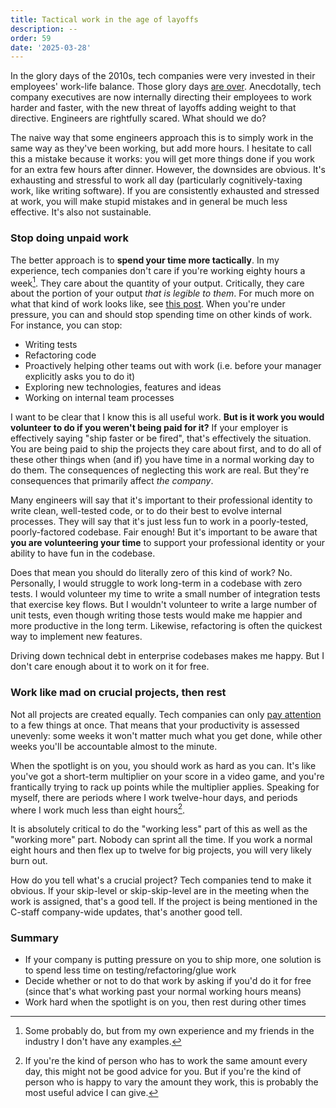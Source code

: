 ```yaml
---
title: Tactical work in the age of layoffs
description: --
order: 59
date: '2025-03-28'
---
```


In the glory days of the 2010s, tech companies were very invested in their employees' work-life balance. Those glory days [are over](/good-times-are-over). Anecdotally, tech company executives are now internally directing their employees to work harder and faster, with the new threat of layoffs adding weight to that directive. Engineers are rightfully scared. What should we do?

The naive way that some engineers approach this is to simply work in the same way as they've been working, but add more hours. I hesitate to call this a mistake because it works: you will get more things done if you work for an extra few hours after dinner. However, the downsides are obvious. It's exhausting and stressful to work all day (particularly cognitively-taxing work, like writing software). If you are consistently exhausted and stressed at work, you will make stupid mistakes and in general be much less effective. It's also not sustainable.

### Stop doing unpaid work

The better approach is to **spend your time more tactically**. In my experience, tech companies don't care if you're working eighty hours a week[^1]. They care about the quantity of your output. Critically, they care about the portion of your output _that is legible to them_. For much more on what that kind of work looks like, see [this post](/what-is-important). When you're under pressure, you can and should stop spending time on other kinds of work. For instance, you can stop:

- Writing tests
- Refactoring code
- Proactively helping other teams out with work (i.e. before your manager explicitly asks you to do it)
- Exploring new technologies, features and ideas
- Working on internal team processes

I want to be clear that I know this is all useful work. **But is it work you would volunteer to do if you weren't being paid for it?** If your employer is effectively saying "ship faster or be fired", that's effectively the situation. You are being paid to ship the projects they care about first, and to do all of these other things when (and if) you have time in a normal working day to do them. The consequences of neglecting this work are real. But they're consequences that primarily affect _the company_.

Many engineers will say that it's important to their professional identity to write clean, well-tested code, or to do their best to evolve internal processes. They will say that it's just less fun to work in a poorly-tested, poorly-factored codebase. Fair enough! But it's important to be aware that **you are volunteering your time** to support your professional identity or your ability to have fun in the codebase.

Does that mean you should do literally zero of this kind of work? No. Personally, I would struggle to work long-term in a codebase with zero tests. I would volunteer my time to write a small number of integration tests that exercise key flows. But I wouldn't volunteer to write a large number of unit tests, even though writing those tests would make me happier and more productive in the long term. Likewise, refactoring is often the quickest way to implement new features.

Driving down technical debt in enterprise codebases makes me happy. But I don't care enough about it to work on it for free.

### Work like mad on crucial projects, then rest

Not all projects are created equally. Tech companies can only [pay attention](/what-is-important) to a few things at once. That means that your productivity is assessed unevenly: some weeks it won't matter much what you get done, while other weeks you'll be accountable almost to the minute.

When the spotlight is on you, you should work as hard as you can. It's like you've got a short-term multiplier on your score in a video game, and you're frantically trying to rack up points while the multiplier applies. Speaking for myself, there are periods where I work twelve-hour days, and periods where I work much less than eight hours[^2].

It is absolutely critical to do the "working less" part of this as well as the "working more" part. Nobody can sprint all the time. If you work a normal eight hours and then flex up to twelve for big projects, you will very likely burn out.

How do you tell what's a crucial project? Tech companies tend to make it obvious. If your skip-level or skip-skip-level are in the meeting when the work is assigned, that's a good tell. If the project is being mentioned in the C-staff company-wide updates, that's another good tell.

### Summary

- If your company is putting pressure on you to ship more, one solution is to spend less time on testing/refactoring/glue work
- Decide whether or not to do that work by asking if you'd do it for free (since that's what working past your normal working hours means)
- Work hard when the spotlight is on you, then rest during other times

[^1]: Some probably do, but from my own experience and my friends in the industry I don't have any examples.

[^2]:  If you're the kind of person who has to work the same amount every day, this might not be good advice for you. But if you're the kind of person who is happy to vary the amount they work, this is probably the most useful advice I can give.